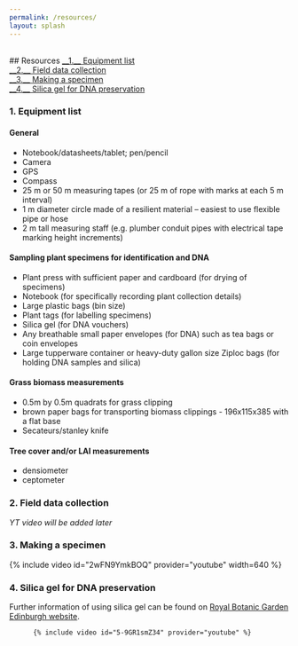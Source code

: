 ```yaml
---
permalink: /resources/
layout: splash
---
```

<br>
## Resources
<a href="#1" markdown="1"> __1.__ Equipment list</a> <br>
<a href="#2" markdown="1"> __2.__ Field data collection</a> <br>
<a href="#3" markdown="1"> __3.__ Making a specimen</a> <br>
<a href="#4" markdown="1"> __4.__ Silica gel for DNA preservation</a> <br>



<a name="1"></a>
### 1. Equipment list

#### General
   - Notebook/datasheets/tablet; pen/pencil
   - Camera
   - GPS
   - Compass
   - 25 m or 50 m measuring tapes (or 25 m of rope with marks at each 5 m interval)
   - 1 m diameter circle made of a resilient material – easiest to use flexible pipe or hose
   - 2 m tall measuring staff (e.g. plumber conduit pipes with electrical tape marking height increments)

#### Sampling plant specimens for identification and DNA
- Plant press with sufficient paper and cardboard (for drying of specimens)
- Notebook (for specifically recording plant collection details)
- Large plastic bags (bin size)
- Plant tags (for labelling specimens)
- Silica gel (for DNA vouchers)
- Any breathable small paper envelopes (for DNA) such as tea bags or coin envelopes
- Large tupperware container or heavy-duty gallon size Ziploc bags (for holding DNA samples and silica)

#### Grass biomass measurements
- 0.5m by 0.5m quadrats for grass clipping
- brown paper bags for transporting biomass clippings - 196x115x385 with a flat base
- Secateurs/stanley knife

#### Tree cover and/or LAI measurements
- densiometer
- ceptometer

<a name="2"></a>
### 2. Field data collection

_YT video will be added later_

<a name="3"></a>
### 3. Making a specimen

{% include video id="2wFN9YmkBOQ" provider="youtube" width=640 %}

<a name="4"></a>
### 4. Silica gel for DNA preservation

Further information of using silica gel can be found on [Royal Botanic Garden Edinburgh website](https://www.rbge.org.uk/science-and-conservation/herbarium/our-collections/silica-dried-collection/).

          {% include video id="5-9GR1smZ34" provider="youtube" %}
